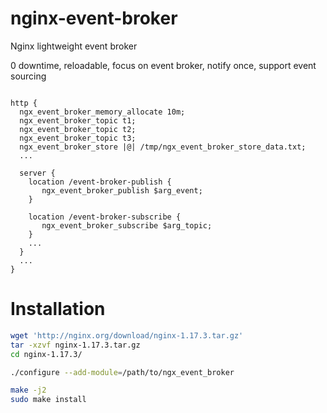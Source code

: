# nginx-event-broker
Nginx lightweight event broker

0 downtime, reloadable, focus on event broker, notify once, support event sourcing 

```nginx

http {
  ngx_event_broker_memory_allocate 10m;
  ngx_event_broker_topic t1;
  ngx_event_broker_topic t2;
  ngx_event_broker_topic t3;
  ngx_event_broker_store |@| /tmp/ngx_event_broker_store_data.txt;
  ...

  server {
    location /event-broker-publish {
       ngx_event_broker_publish $arg_event;
    }
    
    location /event-broker-subscribe {
       ngx_event_broker_subscribe $arg_topic;
    }
    ...
  }
  ...
}

```

Installation
============

```bash
wget 'http://nginx.org/download/nginx-1.17.3.tar.gz'
tar -xzvf nginx-1.17.3.tar.gz
cd nginx-1.17.3/

./configure --add-module=/path/to/ngx_event_broker

make -j2
sudo make install
```

